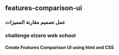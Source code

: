 ##  features-comparison-ui
### عمل تصميم مقارنة المميزات
### challenge elzero web school
#### Create Features Comparison UI using html and CSS
